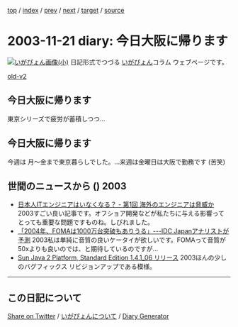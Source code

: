 [top](https://igapyon.github.io/diary/) 
 / [index](https://igapyon.github.io/diary/2003/index.html) 
 / [prev](https://igapyon.github.io/diary/2003/ig031120.html) 
 / [next](https://igapyon.github.io/diary/2003/ig031124.html) 
 / [target](https://igapyon.github.io/diary/2003/ig031121.html) 
 / [source](https://github.com/igapyon/diary/blob/gh-pages/2003/ig031121.html.src.md) 

2003-11-21 diary: 今日大阪に帰ります
=====================================================================================================
[![いがぴょん画像(小)](https://igapyon.github.io/diary/images/iga200306s.jpg "いがぴょん")](https://igapyon.github.io/diary/memo/memoigapyon.html) 日記形式でつづる [いがぴょん](https://igapyon.github.io/diary/memo/memoigapyon.html)コラム ウェブページです。

[old-v2](ig031121-orig.html)

## 今日大阪に帰ります

東京シリーズで疲労が蓄積しつつ…


## 今日大阪に帰ります

今週は 月～金まで東京暮らしでした。…来週は金曜日は大阪で勤務です (苦笑)

## 世間のニュースから () 2003

* [日本人ITエンジニアはいなくなる？ - 第1回 海外のエンジニアは脅威か](http://jibun.atmarkit.co.jp/ljibun01/rensai/noeinjp01/noeinjp01.html)  2003すごい良い記事です。オフショア開発などが私たちに与える影響ってとっても重要な問題ですものね。しびれました。
* [「2004年、FOMAは1000万台突破もありうる」---IDC Japanアナリストが予測](http://japan.cnet.com/news/com/story/0,2000047668,20062125,00.htm)  2003私は単純に音質の良いケータイが欲しいです。FOMAって音質が50xよりも良いのでは、と期待しているのですが…
* [Sun Java 2 Platform, Standard Edition 1.4.1_06 リリース](http://java.sun.com/j2se/1.4.1/ja/index.html)  2003ほんの少しのバグフィックス リビジョンアップである模様。

----------------------------------------------------------------------------------------------------

## この日記について

[Share on Twitter](https://twitter.com/intent/tweet?hashtags=igapyon%2Cdiary%2C%E3%81%84%E3%81%8C%E3%81%B4%E3%82%87%E3%82%93&text=%E4%BB%8A%E6%97%A5%E5%A4%A7%E9%98%AA%E3%81%AB%E5%B8%B0%E3%82%8A%E3%81%BE%E3%81%99&url=https%3A%2F%2Figapyon.github.io%2Fdiary%2F2003%2Fig031121.html) / [いがぴょんについて](https://igapyon.github.io/diary/memo/memoigapyon.html) / [Diary Generator](https://github.com/igapyon/igapyonv3)
